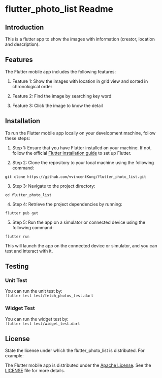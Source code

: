 # flutter_photo_list Readme

## Introduction

This is a flutter app to show the images with information (creator, location and description).

## Features

The Flutter mobile app includes the following features:

1. Feature 1: Show the images with location in grid view and sorted in chronological order 

2. Feature 2: Find the image by searching key word

3. Feature 3: Click the image to know the detail

## Installation

To run the Flutter mobile app locally on your development machine, follow these steps:

1. Step 1: Ensure that you have Flutter installed on your machine. If not, follow the
   official [Flutter installation guide](https://flutter.dev/docs/get-started/install) to set up
   Flutter.

2. Step 2: Clone the repository to your local machine using the following command:

`git clone https://github.com/vvincentKung/flutter_photo_list.git`

3. Step 3: Navigate to the project directory:

`cd flutter_photo_list`

4. Step 4: Retrieve the project dependencies by running:

`flutter pub get`

5. Step 5: Run the app on a simulator or connected device using the following command:

`flutter run`

This will launch the app on the connected device or simulator, and you can test and interact with
it.

## Testing

### Unit Test
You can run the unit test by:</br>
`flutter test test/fetch_photos_test.dart`

### Widget Test
You can run the widget test by:</br>
`flutter test test/widget_test.dart`

## License

State the license under which the flutter_photo_list is distributed. For example:

The Flutter mobile app is distributed under the [Apache License](https://www.apache.org/licenses/LICENSE-2.0).
See the [LICENSE](https://github.com/vvincentKung/flutter_photo_list/blob/master/LICENSE) file for more details.